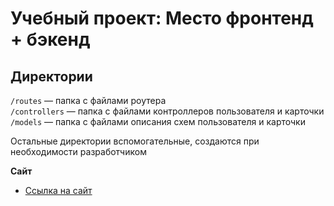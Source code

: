 # Учебный проект: Место фронтенд + бэкенд


## Директории

`/routes` — папка с файлами роутера  
`/controllers` — папка с файлами контроллеров пользователя и карточки   
`/models` — папка с файлами описания схем пользователя и карточки  
  
Остальные директории вспомогательные, создаются при необходимости разработчиком

**Сайт**

* [Ссылка на сайт](https://github.com/AntonRomanetc/express-mesto-gha)
